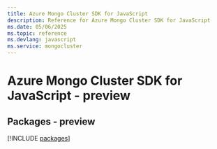 ```yaml
---
title: Azure Mongo Cluster SDK for JavaScript
description: Reference for Azure Mongo Cluster SDK for JavaScript
ms.date: 05/06/2025
ms.topic: reference
ms.devlang: javascript
ms.service: mongocluster
---
```

# Azure Mongo Cluster SDK for JavaScript - preview
## Packages - preview
[!INCLUDE [packages](mongo-cluster-index.md)]